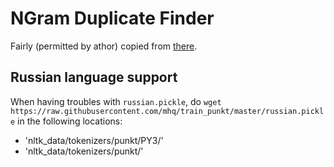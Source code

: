 NGram Duplicate Finder
======================

Fairly (permitted by athor) copied from [there](https://github.com/lkolt/Archefine/tree/Multi_search_algorithm/%D0%90%D0%BB%D0%B3%D0%BE%D1%80%D0%B8%D1%82%D0%BC%20%D0%BF%D0%BE%D0%B8%D1%81%D0%BA%D0%B0%20%D0%BD%D0%B5%D1%82%D0%BE%D1%87%D0%BD%D1%8B%D1%85%20%D0%BF%D0%BE%D0%B2%D1%82%D0%BE%D1%80%D0%BE%D0%B2).


Russian language support
------------------------

When having troubles with `russian.pickle`, do `wget https://raw.githubusercontent.com/mhq/train_punkt/master/russian.pickle` in the following locations:

* 'nltk_data/tokenizers/punkt/PY3/'
* 'nltk_data/tokenizers/punkt/'
